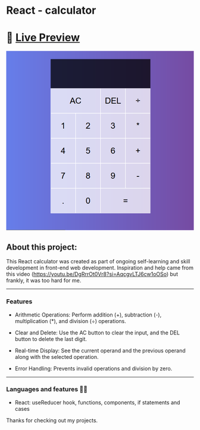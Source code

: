 
# React - calculator

# 🔗 [Live Preview]()
![Design preview](./preview.png)

## About this project:

This React calculator was created as part of ongoing self-learning and skill development in front-end web development. Inspiration and help came from this video (https://youtu.be/DgRrrOt0Vr8?si=AqcgvLTJ6cw1oOSo) but frankly, it was too hard for me.

---

### Features

* Arithmetic Operations: Perform addition (+), subtraction (-), multiplication (*), and division (÷) operations.

* Clear and Delete: Use the AC button to clear the input, and the DEL button to delete the last digit.

* Real-time Display: See the current operand and the previous operand along with the selected operation.

* Error Handling: Prevents invalid operations and division by zero.

---

### Languages and features 👨‍💻 

- React: useReducer hook, functions, components, if statements and cases

Thanks for checking out my projects.

